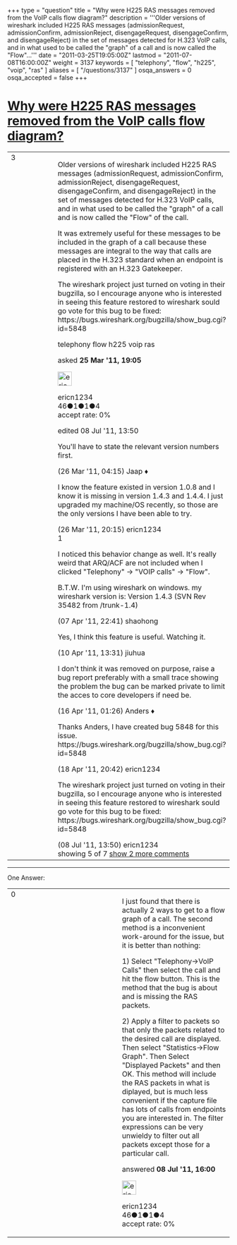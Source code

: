 +++
type = "question"
title = "Why were H225 RAS messages removed from the VoIP calls flow diagram?"
description = '''Older versions of wireshark included H225 RAS messages (admissionRequest, admissionConfirm, admissionReject, disengageRequest, disengageConfirm, and disengageReject) in the set of messages detected for H.323 VoIP calls, and in what used to be called the &quot;graph&quot; of a call and is now called the &quot;Flow&quot;...'''
date = "2011-03-25T19:05:00Z"
lastmod = "2011-07-08T16:00:00Z"
weight = 3137
keywords = [ "telephony", "flow", "h225", "voip", "ras" ]
aliases = [ "/questions/3137" ]
osqa_answers = 0
osqa_accepted = false
+++

<div class="headNormal">

# [Why were H225 RAS messages removed from the VoIP calls flow diagram?](/questions/3137/why-were-h225-ras-messages-removed-from-the-voip-calls-flow-diagram)

</div>

<div id="main-body">

<div id="askform">

<table id="question-table" style="width:100%;"><colgroup><col style="width: 50%" /><col style="width: 50%" /></colgroup><tbody><tr class="odd"><td style="width: 30px; vertical-align: top"><div class="vote-buttons"><div id="post-3137-score" class="post-score" title="current number of votes">3</div><div id="favorite-count" class="favorite-count"></div></div></td><td><div id="item-right"><div class="question-body"><p>Older versions of wireshark included H225 RAS messages (admissionRequest, admissionConfirm, admissionReject, disengageRequest, disengageConfirm, and disengageReject) in the set of messages detected for H.323 VoIP calls, and in what used to be called the "graph" of a call and is now called the "Flow" of the call.</p><p>It was extremely useful for these messages to be included in the graph of a call because these messages are integral to the way that calls are placed in the H.323 standard when an endpoint is registered with an H.323 Gatekeeper.</p><p>The wireshark project just turned on voting in their bugzilla, so I encourage anyone who is interested in seeing this feature restored to wireshark sould go vote for this bug to be fixed: https://bugs.wireshark.org/bugzilla/show_bug.cgi?id=5848</p></div><div id="question-tags" class="tags-container tags">telephony flow h225 voip ras</div><div id="question-controls" class="post-controls"></div><div class="post-update-info-container"><div class="post-update-info post-update-info-user"><p>asked <strong>25 Mar '11, 19:05</strong></p><img src="https://secure.gravatar.com/avatar/458832c90f720b08caf761bfc16ff634?s=32&amp;d=identicon&amp;r=g" class="gravatar" width="32" height="32" alt="ericn1234&#39;s gravatar image" /><p>ericn1234<br />
<span class="score" title="46 reputation points">46</span><span title="1 badges"><span class="badge1">●</span><span class="badgecount">1</span></span><span title="1 badges"><span class="silver">●</span><span class="badgecount">1</span></span><span title="4 badges"><span class="bronze">●</span><span class="badgecount">4</span></span><br />
<span class="accept_rate" title="Rate of the user&#39;s accepted answers">accept rate:</span> <span title="ericn1234 has no accepted answers">0%</span></p></div><div class="post-update-info post-update-info-edited"><p>edited 08 Jul '11, 13:50</p></div></div><div id="comments-container-3137" class="comments-container"><span id="3139"></span><div id="comment-3139" class="comment"><div id="post-3139-score" class="comment-score"></div><div class="comment-text"><p>You'll have to state the relevant version numbers first.</p></div><div id="comment-3139-info" class="comment-info"><span class="comment-age">(26 Mar '11, 04:15)</span> Jaap ♦</div></div><span id="3147"></span><div id="comment-3147" class="comment"><div id="post-3147-score" class="comment-score"></div><div class="comment-text"><p>I know the feature existed in version 1.0.8 and I know it is missing in version 1.4.3 and 1.4.4. I just upgraded my machine/OS recently, so those are the only versions I have been able to try.</p></div><div id="comment-3147-info" class="comment-info"><span class="comment-age">(26 Mar '11, 20:15)</span> ericn1234</div></div><span id="3395"></span><div id="comment-3395" class="comment"><div id="post-3395-score" class="comment-score">1</div><div class="comment-text"><p>I noticed this behavior change as well. It's really weird that ARQ/ACF are not included when I clicked "Telephony" -&gt; "VOIP calls" -&gt; "Flow".</p><p>B.T.W. I'm using wireshark on windows. my wireshark version is: Version 1.4.3 (SVN Rev 35482 from /trunk-1.4)</p></div><div id="comment-3395-info" class="comment-info"><span class="comment-age">(07 Apr '11, 22:41)</span> shaohong</div></div><span id="3427"></span><div id="comment-3427" class="comment"><div id="post-3427-score" class="comment-score"></div><div class="comment-text"><p>Yes, I think this feature is useful. Watching it.</p></div><div id="comment-3427-info" class="comment-info"><span class="comment-age">(10 Apr '11, 13:31)</span> jiuhua</div></div><span id="3530"></span><div id="comment-3530" class="comment"><div id="post-3530-score" class="comment-score"></div><div class="comment-text"><p>I don't think it was removed on purpose, raise a bug report preferably with a small trace showing the problem the bug can be marked private to limit the acces to core developers if need be.</p></div><div id="comment-3530-info" class="comment-info"><span class="comment-age">(16 Apr '11, 01:26)</span> Anders ♦</div></div><span id="3596"></span><div id="comment-3596" class="comment not_top_scorer"><div id="post-3596-score" class="comment-score"></div><div class="comment-text"><p>Thanks Anders, I have created bug 5848 for this issue. https://bugs.wireshark.org/bugzilla/show_bug.cgi?id=5848</p></div><div id="comment-3596-info" class="comment-info"><span class="comment-age">(18 Apr '11, 20:42)</span> ericn1234</div></div><span id="4965"></span><div id="comment-4965" class="comment not_top_scorer"><div id="post-4965-score" class="comment-score"></div><div class="comment-text"><p>The wireshark project just turned on voting in their bugzilla, so I encourage anyone who is interested in seeing this feature restored to wireshark sould go vote for this bug to be fixed: https://bugs.wireshark.org/bugzilla/show_bug.cgi?id=5848</p></div><div id="comment-4965-info" class="comment-info"><span class="comment-age">(08 Jul '11, 13:50)</span> ericn1234</div></div></div><div id="comment-tools-3137" class="comment-tools"><span class="comments-showing"> showing 5 of 7 </span> <a href="#" class="show-all-comments-link">show 2 more comments</a></div><div class="clear"></div><div id="comment-3137-form-container" class="comment-form-container"></div><div class="clear"></div></div></td></tr></tbody></table>

------------------------------------------------------------------------

<div class="tabBar">

<span id="sort-top"></span>

<div class="headQuestions">

One Answer:

</div>

</div>

<span id="4967"></span>

<div id="answer-container-4967" class="answer answered-by-owner">

<table style="width:100%;"><colgroup><col style="width: 50%" /><col style="width: 50%" /></colgroup><tbody><tr class="odd"><td style="width: 30px; vertical-align: top"><div class="vote-buttons"><div id="post-4967-score" class="post-score" title="current number of votes">0</div></div></td><td><div class="item-right"><div class="answer-body"><p>I just found that there is actually 2 ways to get to a flow graph of a call. The second method is a inconvenient work-around for the issue, but it is better than nothing:</p><p>1) Select "Telephony-&gt;VoIP Calls" then select the call and hit the flow button. This is the method that the bug is about and is missing the RAS packets.</p><p>2) Apply a filter to packets so that only the packets related to the desired call are displayed. Then select "Statistics-&gt;Flow Graph". Then Select "Displayed Packets" and then OK. This method will include the RAS packets in what is diplayed, but is much less convenient if the capture file has lots of calls from endpoints you are interested in. The filter expressions can be very unwieldy to filter out all packets except those for a particular call.</p></div><div class="answer-controls post-controls"></div><div class="post-update-info-container"><div class="post-update-info post-update-info-user"><p>answered <strong>08 Jul '11, 16:00</strong></p><img src="https://secure.gravatar.com/avatar/458832c90f720b08caf761bfc16ff634?s=32&amp;d=identicon&amp;r=g" class="gravatar" width="32" height="32" alt="ericn1234&#39;s gravatar image" /><p>ericn1234<br />
<span class="score" title="46 reputation points">46</span><span title="1 badges"><span class="badge1">●</span><span class="badgecount">1</span></span><span title="1 badges"><span class="silver">●</span><span class="badgecount">1</span></span><span title="4 badges"><span class="bronze">●</span><span class="badgecount">4</span></span><br />
<span class="accept_rate" title="Rate of the user&#39;s accepted answers">accept rate:</span> <span title="ericn1234 has no accepted answers">0%</span></p></div></div><div id="comments-container-4967" class="comments-container"></div><div id="comment-tools-4967" class="comment-tools"></div><div class="clear"></div><div id="comment-4967-form-container" class="comment-form-container"></div><div class="clear"></div></div></td></tr></tbody></table>

</div>

<div class="paginator-container-left">

</div>

</div>

</div>

